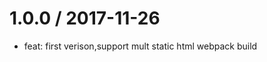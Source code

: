 
1.0.0 / 2017-11-26
==================

  * feat: first verison,support mult static html webpack build
